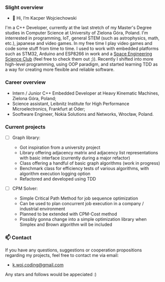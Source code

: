 ### Slight overview

- 👋 Hi, I’m Kacper Wojciechowski

I'm a C++ Developer, currently at the last stretch of my Master's Degree studies in Computer Science at University of Zielona Góra, Poland. I'm interrested in programming, IoT, general STEM (such as astrophysics, math, etc.), japanese and video games. In my free time I play video games and code some stuff from time to time. I used to work with embedded platforms such as STM32, Arduino and ESP8266 in work and a [Space Engineering Science Club](https://www.facebook.com/KNIKUZ) (feel free to check them out ;)). Recently I shifted into more high-level programming, using OOP paradigm, and started learning TDD as a way for creating more flexible and reliable software.  

### Career overview

- Intern / Junior C++ Embedded Developer at Heavy Kinematic Machines, Zielona Góra, Poland;
- Science assistant, Leibnitz Institute for High Performance Microelectronics, Frankfurt at Oder;
- Sooftware Engineer, Nokia Solutions and Networks, Wrocław, Poland.

### Current projects

- [ ] Graph library: 
  - Got inspiration from a university project
  - Library offering adjacency matrix and adjacency list representations with basic interface (currently during a major refactor)
  - Class offering a handful of basic graph algorithms (work in progress)
  - Benchmark class for efficiency tests of various algorithms, with algorithm execution logging option
  - Refactored and developed using TDD

- [ ] CPM Solver:
  - Simple Critical Path Method for job sequence optimization
  - Can be used to plan concurrent job execution in a company / industrial environment
  - Planned to be extended with CPM-Cost method
  - Possibly gonna change into a simple optimization library when Simplex and Brown algorithm will be included

### 📫 Contact

If you have any questions, suggestions or cooperation propositions regarding my projects, feel free to contact me via email:
  - k.woj.coding@gmail.com

Any stars and follows would be appeciated :)

